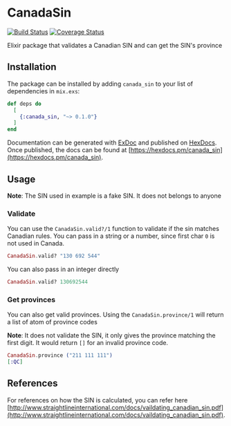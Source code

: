 # CanadaSin

[![Build Status](https://travis-ci.org/nicklayb/canada_sin.svg?branch=master)](https://travis-ci.org/nicklayb/canada_sin) [![Coverage Status](https://coveralls.io/repos/github/nicklayb/canada_sin/badge.svg?branch=master)](https://coveralls.io/github/nicklayb/canada_sin?branch=master)


Elixir package that validates a Canadian SIN and can get the SIN's province

## Installation

The package can be installed by adding `canada_sin` to your list of dependencies in `mix.exs`:

```elixir
def deps do
  [
    {:canada_sin, "~> 0.1.0"}
  ]
end
```

Documentation can be generated with [ExDoc](https://github.com/elixir-lang/ex_doc) and published on [HexDocs](https://hexdocs.pm). Once published, the docs can be found at [https://hexdocs.pm/canada_sin](https://hexdocs.pm/canada_sin).

## Usage
**Note**: The SIN used in example is a fake SIN. It does not belongs to anyone

### Validate

You can use the `CanadaSin.valid?/1` function to validate if the sin matches Canadian rules. You can pass in a string or a number, since first char `0` is not used in Canada.

```elixir
CanadaSin.valid? "130 692 544"
```

You can also pass in an integer directly

```elixir
CanadaSin.valid? 130692544
```

### Get provinces

You can also get valid provinces. Using the `CanadaSin.province/1` will return a list of atom of province codes

**Note**: It does not validate the SIN, it only gives the province matching the first digit. It would return `[]` for an invalid province code.

```elixir
CanadaSin.province ("211 111 111")
[:QC]
```

## References

For references on how the SIN is calculated, you can refer here [http://www.straightlineinternational.com/docs/vaildating_canadian_sin.pdf](http://www.straightlineinternational.com/docs/vaildating_canadian_sin.pdf).
